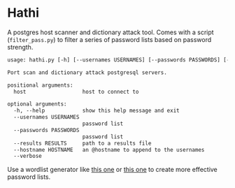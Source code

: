# Hathi

A postgres host scanner and dictionary attack tool. Comes with a script (`filter_pass.py`) to filter a series of password lists based on password strength.

```default
usage: hathi.py [-h] [--usernames USERNAMES] [--passwords PASSWORDS] [--results RESULTS] [--hostname HOSTNAME] [--verbose] host [host ...]

Port scan and dictionary attack postgresql servers.

positional arguments:
  host                  host to connect to

optional arguments:
  -h, --help            show this help message and exit
  --usernames USERNAMES
                        password list
  --passwords PASSWORDS
                        password list
  --results RESULTS     path to a results file
  --hostname HOSTNAME   an @hostname to append to the usernames
  --verbose
```

Use a wordlist generator like [this one](https://github.com/zzztor/intelligence-wordlist-generator) or [this one](https://github.com/sc0tfree/mentalist) to create more effective password lists. 
